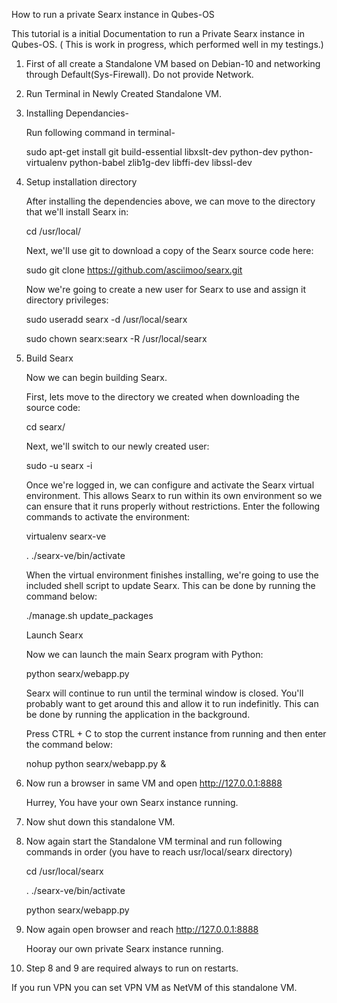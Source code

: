 How to run a private Searx instance in Qubes-OS

This tutorial is a initial Documentation to run a Private Searx instance in Qubes-OS.
( This is work in progress, which performed well in my testings.)

1. First of all create a Standalone VM based on Debian-10 and networking through Default(Sys-Firewall). Do not provide Network.

2. Run Terminal in Newly Created Standalone VM.

3. Installing Dependancies-

     Run following command in terminal-
     
     sudo apt-get install git build-essential libxslt-dev python-dev python-virtualenv python-babel zlib1g-dev libffi-dev libssl-dev
     
4. Setup installation directory

    After installing the dependencies above, we can move to the directory that we'll install Searx in:

    cd /usr/local/

    Next, we'll use git to download a copy of the Searx source code here:

    sudo git clone https://github.com/asciimoo/searx.git

    Now we're going to create a new user for Searx to use and assign it directory privileges:

    sudo useradd searx -d /usr/local/searx
    
    sudo chown searx:searx -R /usr/local/searx

5. Build Searx

   Now we can begin building Searx.

   First, lets move to the directory we created when downloading the source code:

   cd searx/

   Next, we'll switch to our newly created user:

   sudo -u searx -i

   Once we're logged in, we can configure and activate the Searx virtual environment. This allows Searx to run within its own   environment so we can ensure that it runs properly without restrictions. Enter the following commands to activate the environment:

   virtualenv searx-ve
   
   . ./searx-ve/bin/activate

   When the virtual environment finishes installing, we're going to use the included shell script to update Searx. This can be done by running the command below:

   ./manage.sh update_packages

   Launch Searx

   Now we can launch the main Searx program with Python:

   python searx/webapp.py

   Searx will continue to run until the terminal window is closed. You'll probably want to get around this and allow it to run indefinitly. This can be done by running the application in the background.

   Press CTRL + C to stop the current instance from running and then enter the command below:

   nohup python searx/webapp.py &

6. Now run a browser in same VM and open  http://127.0.0.1:8888
   
   Hurrey, You have your own Searx instance running.
   
7. Now shut down this standalone VM.

8. Now again start the Standalone VM terminal and run following commands in order (you have to reach usr/local/searx directory)
   
   cd /usr/local/searx
   
   . ./searx-ve/bin/activate
   
   python searx/webapp.py
   
9. Now again open browser and reach http://127.0.0.1:8888
    
    Hooray our own private Searx instance running.
    
10. Step 8 and 9 are required always to run on restarts.   

If you run VPN you can set VPN VM as NetVM of this standalone VM.
     
